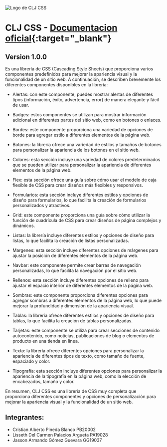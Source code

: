 ![Logo de CLJ CSS](https://cristianpined4.github.io/CLJ-Library-CSS/documentation/svg/logo.png)

# CLJ CSS - [Documentacion oficial](https://cristianpined4.github.io/CLJ-Library-CSS/){:target="_blank"}

<h2>Version 1.0.0</h2>

Es una librería de CSS (Cascading Style Sheets) que proporciona varios componentes predefinidos para mejorar la apariencia visual y la funcionalidad de un sitio web. A continuación, se describen brevemente los diferentes componentes disponibles en la librería:

- Alertas: con este componente, puedes mostrar alertas de diferentes tipos (información, éxito, advertencia, error) de manera elegante y fácil de usar.

- Badges: estos componentes se utilizan para mostrar información adicional en diferentes partes del sitio web, como en botones o enlaces.

- Bordes: este componente proporciona una variedad de opciones de borde para agregar estilo a diferentes elementos de la página web.

- Botones: la librería ofrece una variedad de estilos y tamaños de botones para personalizar la apariencia de los botones en el sitio web.

- Colores: esta sección incluye una variedad de colores predeterminados que se pueden utilizar para personalizar la apariencia de diferentes elementos de la página web.

- Flex: esta sección ofrece una guía sobre cómo usar el modelo de caja flexible de CSS para crear diseños más flexibles y responsivos.

- Formularios: esta sección incluye diferentes estilos y opciones de diseño para formularios, lo que facilita la creación de formularios personalizados y atractivos.

- Grid: este componente proporciona una guía sobre cómo utilizar la función de cuadrícula de CSS para crear diseños de página complejos y dinámicos.

- Listas: la librería incluye diferentes estilos y opciones de diseño para listas, lo que facilita la creación de listas personalizadas.

- Margenes: esta sección incluye diferentes opciones de márgenes para ajustar la posición de diferentes elementos de la página web.

- Navbar: este componente permite crear barras de navegación personalizadas, lo que facilita la navegación por el sitio web.

- Rellenos: esta sección incluye diferentes opciones de relleno para ajustar el espacio interior de diferentes elementos de la página web.

- Sombras: este componente proporciona diferentes opciones para agregar sombras a diferentes elementos de la página web, lo que puede mejorar la profundidad y dimensión de la apariencia visual.

- Tablas: la librería ofrece diferentes estilos y opciones de diseño para tablas, lo que facilita la creación de tablas personalizadas.

- Tarjetas: este componente se utiliza para crear secciones de contenido autocontenido, como noticias, publicaciones de blog o elementos de producto en una tienda en línea.

- Texto: la librería ofrece diferentes opciones para personalizar la apariencia de diferentes tipos de texto, como tamaño de fuente, espaciado y color.

- Tipografía: esta sección incluye diferentes opciones para personalizar la apariencia de la tipografía en la página web, como la elección de encabezados, tamaño y color.

En resumen, CLJ CSS es una librería de CSS muy completa que proporciona diferentes componentes y opciones de personalización para mejorar la apariencia visual y la funcionalidad de un sitio web.

## Integrantes:

- Cristian Alberto Pineda Blanco PB20002
- Lisseth Del Carmen Palacios Argueta PA19028
- Jasson Armando Gómez Guevara GG19037
